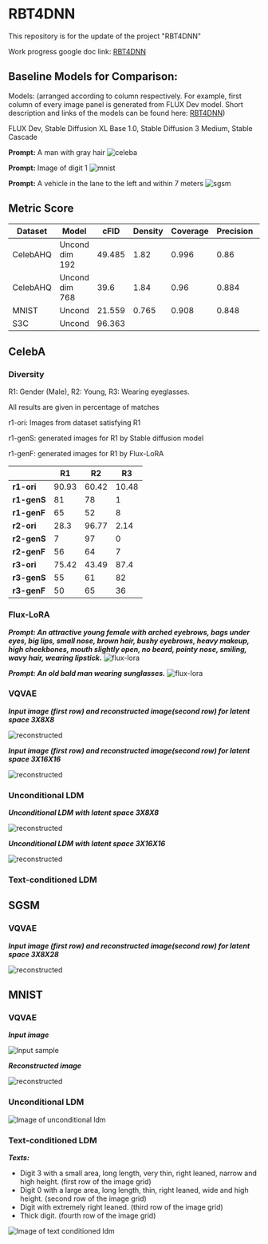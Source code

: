 # RBT4DNN
This repository is for the update of the project "RBT4DNN"

Work progress google doc link: [RBT4DNN](https://docs.google.com/document/d/1l_r9Vw-cETf4AvpMhczbUgvMim88Z-tj9eKhTqqIEjk/edit?usp=sharing)

## Baseline Models for Comparison:

Models: (arranged according to column respectively. For example, first column of every image panel is generated from FLUX Dev model. Short description and links of the models can be found here: [RBT4DNN](https://docs.google.com/document/d/1l_r9Vw-cETf4AvpMhczbUgvMim88Z-tj9eKhTqqIEjk/edit?usp=sharing)) 

FLUX Dev, Stable Diffusion XL Base 1.0, Stable Diffusion 3 Medium, Stable Cascade

**Prompt:** A man with gray hair
![celeba](https://github.com/nusratdeeptee/RBT4DNN/blob/main/Results/a_man_with_gray_hair.png)

**Prompt:** Image of digit 1
![mnist](https://github.com/nusratdeeptee/RBT4DNN/blob/main/Results/Image_of_digit_1.png)

**Prompt:** A vehicle in the lane to the left and within 7 meters
![sgsm](https://github.com/nusratdeeptee/RBT4DNN/blob/main/Results/A_vehicle_in_the_lane_to_the_left_and_within_7_meters.png)

## Metric Score 

| Dataset | Model | cFID | Density | Coverage | Precision | Recall |
| ------ | ----- | ----- | ------ | -------- | ------- | ------- |
| CelebAHQ | Uncond dim 192 | 49.485 | 1.82 | 0.996 | 0.86 | 0.344 |
| CelebAHQ | Uncond dim 768 | 39.6 | 1.84 | 0.96 | 0.884 | 0.372 |
| MNIST | Uncond | 21.559 | 0.765 | 0.908 | 0.848 | 0.86 |
| S3C | Uncond | 96.363 |

## CelebA
### Diversity 
R1: Gender (Male), R2: Young, R3: Wearing eyeglasses. 

All results are given in percentage of matches

r1-ori: Images from dataset satisfying R1

r1-genS: generated images for R1 by Stable diffusion model

r1-genF: generated images for R1 by Flux-LoRA

| | R1 | R2 | R3|
| --- | ----- | ----- | ----- |
| **r1-ori** | 90.93 | 60.42 | 10.48 |
| **r1-genS** | 81 | 78 | 1|
| **r1-genF**| 65 | 52 | 8 |
| **r2-ori** | 28.3 | 96.77 | 2.14 |
| **r2-genS** | 7 | 97 | 0 |
| **r2-genF**| 56 | 64| 7 |
| **r3-ori** | 75.42 | 43.49 | 87.4 |
| **r3-genS** | 55 | 61 | 82 |
| **r3-genF**| 50 | 65 | 36 |


### Flux-LoRA
***Prompt: An attractive young female with arched eyebrows, bags under eyes, big lips, small nose, brown hair, bushy eyebrows, heavy makeup, high cheekbones, mouth slightly open, no beard, pointy nose, smiling, wavy hair, wearing lipstick.***
![flux-lora](https://github.com/nusratdeeptee/RBT4DNN/blob/main/Results/celeba_flux.png)

***Prompt: An old bald man wearing sunglasses.***
![flux-lora](https://github.com/nusratdeeptee/RBT4DNN/blob/main/Results/celeba_flux_1.png)
### VQVAE

***Input image (first row) and reconstructed image(second row) for latent space 3X8X8***

![reconstructed](https://github.com/nusratdeeptee/RBT4DNN/blob/main/Results/celebahq_vqvae_192.png)

***Input image (first row) and reconstructed image(second row) for latent space 3X16X16***

![reconstructed](https://github.com/nusratdeeptee/RBT4DNN/blob/main/Results/celebhq_vqvae_768.png)

### Unconditional LDM

***Unconditional LDM with latent space 3X8X8***

![reconstructed](https://github.com/nusratdeeptee/RBT4DNN/blob/main/Results/celebahq_uncond_192.png)

***Unconditional LDM with latent space 3X16X16***

![reconstructed](https://github.com/nusratdeeptee/RBT4DNN/blob/main/Results/celebahq_uncond_768.png)

### Text-conditioned LDM

## SGSM
### VQVAE
***Input image (first row) and reconstructed image(second row) for latent space 3X8X28***

![reconstructed](https://github.com/nusratdeeptee/RBT4DNN/blob/main/Results/sgsm_vqvae.png)

## MNIST
### VQVAE
***Input image***

![Input sample](https://github.com/nusratdeeptee/RBT4DNN/blob/main/Results/mnist_vqvae_input_samples.png)

***Reconstructed image***

![reconstructed](https://github.com/nusratdeeptee/RBT4DNN/blob/main/Results/mnist_vqvaereconstructed_samples.png)

### Unconditional LDM

![Image of unconditional ldm](https://github.com/nusratdeeptee/RBT4DNN/blob/main/Results/mnist_unconditional_samples.png)

### Text-conditioned LDM
***Texts:***
- Digit 3 with a small area, long length, very thin, right leaned, narrow and high height. (first row of the image grid)
- Digit 0 with a large area, long length, thin, right leaned, wide and high height. (second row of the image grid)
- Digit with extremely right leaned. (third row of the image grid)
- Thick digit. (fourth row of the image grid)
  
![Image of text conditioned ldm](https://github.com/nusratdeeptee/RBT4DNN/blob/main/Results/mnist_text_cond.png)

 
